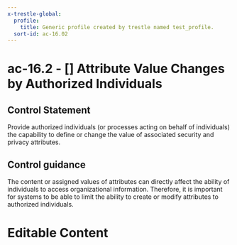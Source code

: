 ```yaml
---
x-trestle-global:
  profile:
    title: Generic profile created by trestle named test_profile.
  sort-id: ac-16.02
---
```


# ac-16.2 - \[\] Attribute Value Changes by Authorized Individuals

## Control Statement

Provide authorized individuals (or processes acting on behalf of individuals) the capability to define or change the value of associated security and privacy attributes.

## Control guidance

The content or assigned values of attributes can directly affect the ability of individuals to access organizational information. Therefore, it is important for systems to be able to limit the ability to create or modify attributes to authorized individuals.

# Editable Content

<!-- Make additions and edits below -->
<!-- The above represents the contents of the control as received by the profile, prior to additions. -->
<!-- If the profile makes additions to the control, they will appear below. -->
<!-- The above markdown may not be edited but you may edit the content below, and/or introduce new additions to be made by the profile. -->
<!-- If there is a yaml header at the top, parameter values may be edited. Use --set-parameters to incorporate the changes during assembly. -->
<!-- The content here will then replace what is in the profile for this control, after running profile-assemble. -->
<!-- The current profile has no added parts for this control, but you may add new ones here. -->
<!-- Each addition must have a heading either of the form ## Control my_addition_name -->
<!-- or ## Part a. (where the a. refers to one of the control statement labels.) -->
<!-- "## Control" parts are new parts added after the statement part. -->
<!-- "## Part" parts are new parts added into the top-level statement part with that label. -->
<!-- Subparts may be added with nested hash levels of the form ### My Subpart Name -->
<!-- underneath the parent ## Control or ## Part being added -->
<!-- See https://ibm.github.io/compliance-trestle/tutorials/ssp_profile_catalog_authoring/ssp_profile_catalog_authoring for guidance. -->

